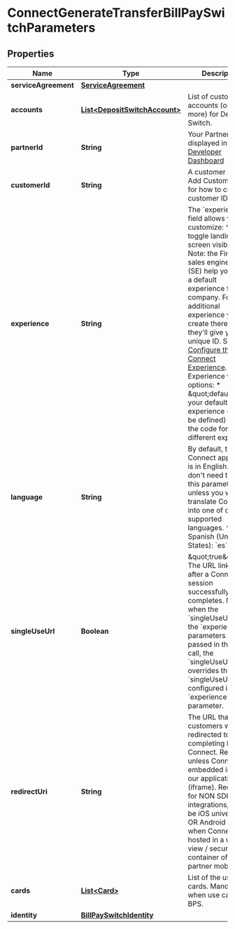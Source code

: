 

# ConnectGenerateTransferBillPaySwitchParameters


## Properties

| Name | Type | Description | Notes |
|------------ | ------------- | ------------- | -------------|
|**serviceAgreement** | [**ServiceAgreement**](ServiceAgreement.md) |  |  [optional] |
|**accounts** | [**List&lt;DepositSwitchAccount&gt;**](DepositSwitchAccount.md) | List of customer accounts (one or more) for Deposit Switch. |  [optional] |
|**partnerId** | **String** | Your Partner ID displayed in the [Developer Dashboard](https://developer.mastercard.com/account/log-in) |  |
|**customerId** | **String** | A customer ID. See Add Customer API for how to create a customer ID. |  |
|**experience** | **String** | The &#x60;experience&#x60; field allows you to customize:    * To toggle landing screen visibility    Note: the Finicity sales engineers (SE) help you set up a default   experience for your company. For each additional experience you create   thereafter, they&#39;ll give you a unique ID. See [Configure the Connect   Experience](https://developer.mastercard.com/open-banking-us/documentation/connect/configure-connect-experience/).     Experience values options:    * \&quot;default\&quot;: your default experience (must be defined)   * GUID: the code for a different experience |  [optional] |
|**language** | **String** | By default, the Connect application is in English. You don&#39;t need to pass this parameter unless you want to translate Connect into one of our supported languages.  * Spanish (United States): &#x60;es&#x60;  |  [optional] |
|**singleUseUrl** | **Boolean** | \&quot;true\&quot;: The URL link expires after a Connect session successfully completes.  Note: when the &#x60;singleUseUrl&#x60; and the &#x60;experience&#x60; parameters are passed in the same call, the &#x60;singleUseUrl&#x60; value overrides the &#x60;singleUseUrl&#x60; value configured in the &#x60;experience&#x60; parameter. |  |
|**redirectUri** | **String** | The URL that customers will be redirected to after completing Finicity Connect.  Required unless Connect is embedded inside our application (iframe). Required for NON SDK integrations, should be iOS universal link OR Android app link  when Connect is hosted in a web view / secure container of the partner mobile app. |  [optional] |
|**cards** | [**List&lt;Card&gt;**](Card.md) | List of the user cards. Mandatory when use case is BPS. |  |
|**identity** | [**BillPaySwitchIdentity**](BillPaySwitchIdentity.md) |  |  |



